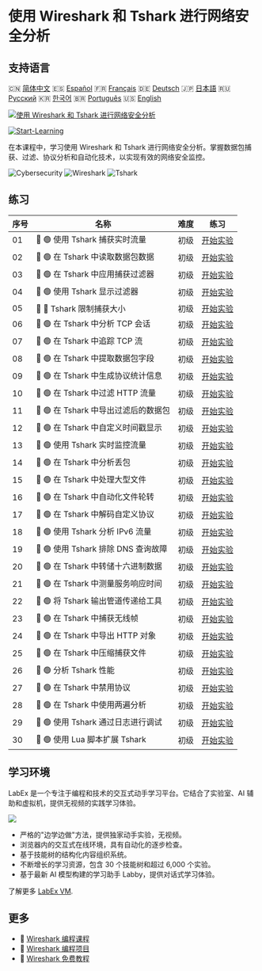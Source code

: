 # 使用 Wireshark 和 Tshark 进行网络安全分析

## 支持语言

🇨🇳 [简体中文](README_zh.md) 🇪🇸 [Español](README_es.md) 🇫🇷 [Français](README_fr.md) 🇩🇪 [Deutsch](README_de.md) 🇯🇵 [日本語](README_ja.md) 🇷🇺 [Русский](README_ru.md) 🇰🇷 [한국어](README_ko.md) 🇧🇷 [Português](README_pt.md) 🇺🇸 [English](README.md) 

[![使用 Wireshark 和 Tshark 进行网络安全分析](https://cover-creator.labex.io/cybersecurity-analysis-with-wireshark-and-tshark.png?lang=zh)](https://labex.io/zh/courses/cybersecurity-analysis-with-wireshark-and-tshark)

[![Start-Learning](https://img.shields.io/badge/Start-Learning-whitesmoke?style=for-the-badge)](https://labex.io/zh/courses/cybersecurity-analysis-with-wireshark-and-tshark)

在本课程中，学习使用 Wireshark 和 Tshark 进行网络安全分析。掌握数据包捕获、过滤、协议分析和自动化技术，以实现有效的网络安全监控。

![Cybersecurity](https://img.shields.io/badge/Cybersecurity-whitesmoke?style=for-the-badge&logo=cybersecurity)
![Wireshark](https://img.shields.io/badge/Wireshark-whitesmoke?style=for-the-badge&logo=wireshark)
![Tshark](https://img.shields.io/badge/Tshark-whitesmoke?style=for-the-badge&logo=tshark)


## 练习

|   序号 | 名称                                 | 难度   | 练习                                                                                                                           |
|--------|--------------------------------------|--------|--------------------------------------------------------------------------------------------------------------------------------|
|     01 | 📖 🟢 使用 Tshark 捕获实时流量       | 初级   | <a target='_blank' href='https://labex.io/zh/tutorials/wireshark-capture-live-traffic-in-tshark-548916'>开始实验</a>           |
|     02 | 📖 🟢 在 Tshark 中读取数据包数据     | 初级   | <a target='_blank' href='https://labex.io/zh/tutorials/wireshark-read-packet-data-in-tshark-548937'>开始实验</a>               |
|     03 | 📖 🟢 在 Tshark 中应用捕获过滤器     | 初级   | <a target='_blank' href='https://labex.io/zh/tutorials/wireshark-apply-capture-filters-in-tshark-548914'>开始实验</a>          |
|     04 | 📖 🟢 使用 Tshark 显示过滤器         | 初级   | <a target='_blank' href='https://labex.io/zh/tutorials/wireshark-use-display-filters-in-tshark-548939'>开始实验</a>            |
|     05 | 📖 🔵 Tshark 限制捕获大小            | 初级   | <a target='_blank' href='https://labex.io/zh/tutorials/wireshark-limit-capture-size-in-tshark-548932'>开始实验</a>             |
|     06 | 📖 🟢 在 Tshark 中分析 TCP 会话      | 初级   | <a target='_blank' href='https://labex.io/zh/tutorials/wireshark-analyze-tcp-conversations-in-tshark-548913'>开始实验</a>      |
|     07 | 📖 🟢 在 Tshark 中追踪 TCP 流        | 初级   | <a target='_blank' href='https://labex.io/zh/tutorials/wireshark-follow-tcp-streams-in-tshark-548929'>开始实验</a>             |
|     08 | 📖 🟢 在 Tshark 中提取数据包字段     | 初级   | <a target='_blank' href='https://labex.io/zh/tutorials/wireshark-extract-packet-fields-in-tshark-548927'>开始实验</a>          |
|     09 | 📖 🟢 在 Tshark 中生成协议统计信息   | 初级   | <a target='_blank' href='https://labex.io/zh/tutorials/wireshark-generate-protocol-statistics-in-tshark-548930'>开始实验</a>   |
|     10 | 📖 🟢 在 Tshark 中过滤 HTTP 流量     | 初级   | <a target='_blank' href='https://labex.io/zh/tutorials/wireshark-filter-http-traffic-in-tshark-548928'>开始实验</a>            |
|     11 | 📖 🟢 在 Tshark 中导出过滤后的数据包 | 初级   | <a target='_blank' href='https://labex.io/zh/tutorials/wireshark-export-filtered-packets-in-tshark-548924'>开始实验</a>        |
|     12 | 📖 🟢 在 Tshark 中自定义时间戳显示   | 初级   | <a target='_blank' href='https://labex.io/zh/tutorials/wireshark-customize-timestamp-display-in-tshark-548919'>开始实验</a>    |
|     13 | 📖 🟢 使用 Tshark 实时监控流量       | 初级   | <a target='_blank' href='https://labex.io/zh/tutorials/wireshark-monitor-traffic-in-real-time-in-tshark-548934'>开始实验</a>   |
|     14 | 📖 🟢 在 Tshark 中分析丢包           | 初级   | <a target='_blank' href='https://labex.io/zh/tutorials/wireshark-analyze-packet-loss-in-tshark-548912'>开始实验</a>            |
|     15 | 📖 🟢 在 Tshark 中处理大型文件       | 初级   | <a target='_blank' href='https://labex.io/zh/tutorials/wireshark-handle-large-files-in-tshark-548931'>开始实验</a>             |
|     16 | 📖 🟢 在 Tshark 中自动化文件轮转     | 初级   | <a target='_blank' href='https://labex.io/zh/tutorials/wireshark-automate-file-rotation-in-tshark-548915'>开始实验</a>         |
|     17 | 📖 🟢 在 Tshark 中解码自定义协议     | 初级   | <a target='_blank' href='https://labex.io/zh/tutorials/wireshark-decode-custom-protocols-in-tshark-548921'>开始实验</a>        |
|     18 | 📖 🟢 使用 Tshark 分析 IPv6 流量     | 初级   | <a target='_blank' href='https://labex.io/zh/tutorials/wireshark-analyze-ipv6-traffic-in-tshark-548911'>开始实验</a>           |
|     19 | 📖 🟢 使用 Tshark 排除 DNS 查询故障  | 初级   | <a target='_blank' href='https://labex.io/zh/tutorials/wireshark-troubleshoot-dns-queries-in-tshark-548938'>开始实验</a>       |
|     20 | 📖 🟢 在 Tshark 中转储十六进制数据   | 初级   | <a target='_blank' href='https://labex.io/zh/tutorials/wireshark-dump-hex-data-in-tshark-548923'>开始实验</a>                  |
|     21 | 📖 🟢 在 Tshark 中测量服务响应时间   | 初级   | <a target='_blank' href='https://labex.io/zh/tutorials/wireshark-measure-service-response-times-in-tshark-548933'>开始实验</a> |
|     22 | 📖 🟢 将 Tshark 输出管道传递给工具   | 初级   | <a target='_blank' href='https://labex.io/zh/tutorials/wireshark-pipe-tshark-output-to-tools-548935'>开始实验</a>              |
|     23 | 📖 🟢 在 Tshark 中捕获无线帧         | 初级   | <a target='_blank' href='https://labex.io/zh/tutorials/wireshark-capture-wireless-frames-in-tshark-548917'>开始实验</a>        |
|     24 | 📖 🟢 在 Tshark 中导出 HTTP 对象     | 初级   | <a target='_blank' href='https://labex.io/zh/tutorials/wireshark-export-http-objects-in-tshark-548925'>开始实验</a>            |
|     25 | 📖 🟢 在 Tshark 中压缩捕获文件       | 初级   | <a target='_blank' href='https://labex.io/zh/tutorials/wireshark-compress-capture-files-in-tshark-548918'>开始实验</a>         |
|     26 | 📖 🟢 分析 Tshark 性能               | 初级   | <a target='_blank' href='https://labex.io/zh/tutorials/wireshark-profile-tshark-performance-548936'>开始实验</a>               |
|     27 | 📖 🟢 在 Tshark 中禁用协议           | 初级   | <a target='_blank' href='https://labex.io/zh/tutorials/wireshark-disable-protocols-in-tshark-548922'>开始实验</a>              |
|     28 | 📖 🟢 在 Tshark 中使用两遍分析       | 初级   | <a target='_blank' href='https://labex.io/zh/tutorials/wireshark-use-two-pass-analysis-in-tshark-548940'>开始实验</a>          |
|     29 | 📖 🟢 使用 Tshark 通过日志进行调试   | 初级   | <a target='_blank' href='https://labex.io/zh/tutorials/wireshark-debug-with-logs-in-tshark-548920'>开始实验</a>                |
|     30 | 📖 🟢 使用 Lua 脚本扩展 Tshark       | 初级   | <a target='_blank' href='https://labex.io/zh/tutorials/wireshark-extend-tshark-with-lua-scripts-548926'>开始实验</a>           |

## 学习环境

LabEx 是一个专注于编程和技术的交互式动手学习平台。它结合了实验室、AI 辅助和虚拟机，提供无视频的实践学习体验。

![](https://tutorial-screenshot.getvm.io/images/vm-1725247253.png)

- 严格的"边学边做"方法，提供独家动手实验，无视频。
- 浏览器内的交互式在线环境，具有自动化的逐步检查。
- 基于技能树的结构化内容组织系统。
- 不断增长的学习资源，包含 30 个技能树和超过 6,000 个实验。
- 基于最新 AI 模型构建的学习助手 Labby，提供对话式学习体验。

了解更多 [LabEx VM](https://support.labex.io/using-labex/virtual-machine).

## 更多

- 🔗 [Wireshark 编程课程](https://github.com/labex-labs/awesome-programming-courses)
- 🔗 [Wireshark 编程项目](https://github.com/labex-labs/awesome-programming-projects)
- 🔗 [Wireshark 免费教程](https://github.com/labex-labs/wireshark-free-tutorials)

